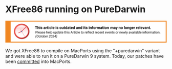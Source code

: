 # XFree86 running on PureDarwin

![This article is outdated and its information and may no longer relevant.](/img/notice/article-oudated-oct2024.svg)


We got XFree86 to compile on MacPorts using the "+puredarwin" variant and were able to run it on a PureDarwin 9 system. Today, our patches have been [committed](https://trac.macports.org/ticket/16697) into MacPorts.
